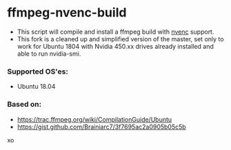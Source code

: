 # ffmpeg-nvenc-build

* This script will compile and install a ffmpeg build with [nvenc](https://en.wikipedia.org/wiki/Nvidia_NVENC) support.
* This fork is a cleaned up and simplified version of the master, set only to work for Ubuntu 1804 with Nvidia 450.xx drives already installed and able to run nvidia-smi.

### Supported OS'es:

* Ubuntu 18.04 

### Based on:

* https://trac.ffmpeg.org/wiki/CompilationGuide/Ubuntu
* https://gist.github.com/Brainiarc7/3f7695ac2a0905b05c5b

xo
